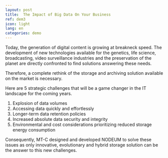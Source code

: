 ```yaml
---
layout: post
title:  The Impact of Big Data On Your Business
ref: dem3
icon: light
lang: en
categories: demo
---
```


Today, the generation of digital content is growing at breakneck speed. The development of new technologies available for the genetics, life science, broadcasting, video surveillance industries and the preservation of the planet are directly confronted to find solutions answering these needs.

Therefore, a complete rethink of the storage and archiving solution available on the market is necessary.

Here are 5 strategic challenges that will be a game changer in the IT landscape for the coming years.

1. Explosion of data volumes
2. Accessing data quickly and effortlessly
3. Longer-term data retention policies
4. Increased absolute data security and integrity
5. Environmental and cost considerations prioritizing reduced storage energy consumption

Consequently, MT-C designed and developed NODEUM to solve these issues as only innovative, evolutionary and hybrid storage solution can be the answer to this new challenges.
